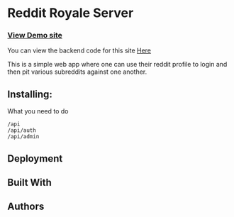 # Reddit Royale Server

### [View Demo site](https://reddit-royale.netlify.app/)

You can view the backend code for this site [Here](https://github.com/StevenMcHenry01/Reddit_Royale_Server)

This is a simple web app where one can use their reddit profile to login and then pit various subreddits against one another.

## Installing:
What you need to do
```
/api
/api/auth
/api/admin
```

## Deployment

## Built With

## Authors


